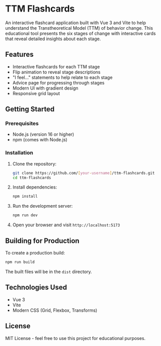 # TTM Flashcards

An interactive flashcard application built with Vue 3 and Vite to help understand the Transtheoretical Model (TTM) of behavior change. This educational tool presents the six stages of change with interactive cards that reveal detailed insights about each stage.

## Features

- Interactive flashcards for each TTM stage
- Flip animation to reveal stage descriptions
- "I feel..." statements to help relate to each stage
- Advice page for progressing through stages
- Modern UI with gradient design
- Responsive grid layout

## Getting Started

### Prerequisites

- Node.js (version 16 or higher)
- npm (comes with Node.js)

### Installation

1. Clone the repository:
   ```bash
   git clone https://github.com/[your-username]/ttm-flashcards.git
   cd ttm-flashcards
   ```

2. Install dependencies:
   ```bash
   npm install
   ```

3. Run the development server:
   ```bash
   npm run dev
   ```

4. Open your browser and visit `http://localhost:5173`

## Building for Production

To create a production build:

```bash
npm run build
```

The built files will be in the `dist` directory.

## Technologies Used

- Vue 3
- Vite
- Modern CSS (Grid, Flexbox, Transforms)

## License

MIT License - feel free to use this project for educational purposes.
